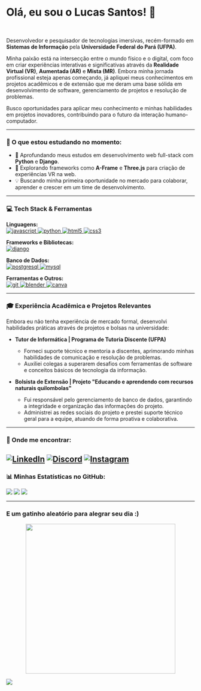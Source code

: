 # Olá, eu sou o Lucas Santos! 👋

<br>

Desenvolvedor e pesquisador de tecnologias imersivas, recém-formado em **Sistemas de Informação** pela **Universidade Federal do Pará (UFPA)**.

Minha paixão está na intersecção entre o mundo físico e o digital, com foco em criar experiências interativas e significativas através da **Realidade Virtual (VR)**, **Aumentada (AR)** e **Mista (MR)**. Embora minha jornada profissional esteja apenas começando, já apliquei meus conhecimentos em projetos acadêmicos e de extensão que me deram uma base sólida em desenvolvimento de software, gerenciamento de projetos e resolução de problemas.

Busco oportunidades para aplicar meu conhecimento e minhas habilidades em projetos inovadores, contribuindo para o futuro da interação humano-computador.

---

### 🌱 O que estou estudando no momento:

* 🔭 Aprofundando meus estudos em desenvolvimento web full-stack com **Python** e **Django**.
* 🚀 Explorando frameworks como **A-Frame** e **Three.js** para criação de experiências VR na web.
* 💡 Buscando minha primeira oportunidade no mercado para colaborar, aprender e crescer em um time de desenvolvimento.

---

### 💻 Tech Stack & Ferramentas

<p align="left">
  <strong>Linguagens:</strong><br>
  <a href="https://developer.mozilla.org/en-US/docs/Web/JavaScript" target="_blank" rel="noreferrer"> <img src="https://img.shields.io/badge/javascript-%23323330.svg?style=for-the-badge&logo=javascript&logoColor=%23F7DF1E" alt="javascript"/> </a>
  <a href="https://www.python.org" target="_blank" rel="noreferrer"> <img src="https://img.shields.io/badge/python-3670A0?style=for-the-badge&logo=python&logoColor=ffdd54" alt="python"/> </a>
  <a href="https://www.w3.org/html/" target="_blank" rel="noreferrer"> <img src="https://img.shields.io/badge/html5-%23E34F26.svg?style=for-the-badge&logo=html5&logoColor=white" alt="html5"/> </a>
  <a href="https://www.w3schools.com/css/" target="_blank" rel="noreferrer"> <img src="https://img.shields.io/badge/css3-%231572B6.svg?style=for-the-badge&logo=css3&logoColor=white" alt="css3"/> </a>
</p>

<p align="left">
  <strong>Frameworks e Bibliotecas:</strong><br>
  <a href="https://www.djangoproject.com/" target="_blank" rel="noreferrer"> <img src="https://img.shields.io/badge/django-%23092E20.svg?style=for-the-badge&logo=django&logoColor=white" alt="django"/> </a>
</p>

<p align="left">
  <strong>Banco de Dados:</strong><br>
  <a href="https://www.postgresql.org" target="_blank" rel="noreferrer"> <img src="https://img.shields.io/badge/PostgreSQL-316192?style=for-the-badge&logo=postgresql&logoColor=white" alt="postgresql"/> </a>
  <a href="https://www.mysql.com/" target="_blank" rel="noreferrer"> <img src="https://img.shields.io/badge/mysql-%2300f.svg?style=for-the-badge&logo=mysql&logoColor=white" alt="mysql"/> </a>
</p>

<p align="left">
  <strong>Ferramentas e Outros:</strong><br>
  <a href="https://git-scm.com/" target="_blank" rel="noreferrer"> <img src="https://img.shields.io/badge/git-%23F05033.svg?style=for-the-badge&logo=git&logoColor=white" alt="git"/> </a>
  <a href="https://www.blender.org/" target="_blank" rel="noreferrer"> <img src="https://img.shields.io/badge/blender-%23F5792A.svg?style=for-the-badge&logo=blender&logoColor=white" alt="blender"/> </a>
  <a href="https://www.canva.com" target="_blank" rel="noreferrer"> <img src="https://img.shields.io/badge/Canva-%2300C4CC.svg?style=for-the-badge&logo=Canva&logoColor=white" alt="canva"/> </a>
</p>

---

### 🎓 Experiência Acadêmica e Projetos Relevantes

Embora eu não tenha experiência de mercado formal, desenvolvi habilidades práticas através de projetos e bolsas na universidade:

* **Tutor de Informática | Programa de Tutoria Discente (UFPA)**
    * Forneci suporte técnico e mentoria a discentes, aprimorando minhas habilidades de comunicação e resolução de problemas.
    * Auxiliei colegas a superarem desafios com ferramentas de software e conceitos básicos de tecnologia da informação.

* **Bolsista de Extensão | Projeto "Educando e aprendendo com recursos naturais quilombolas"**
    * Fui responsável pelo gerenciamento de banco de dados, garantindo a integridade e organização das informações do projeto.
    * Administrei as redes sociais do projeto e prestei suporte técnico geral para a equipe, atuando de forma proativa e colaborativa.

---

### 🔗 Onde me encontrar:

[![LinkedIn](https://img.shields.io/badge/LinkedIn-%230077B5.svg?logo=linkedin&logoColor=white)](https://linkedin.com/in/luk4z)
[![Discord](https://img.shields.io/badge/Discord-%237289DA.svg?logo=discord&logoColor=white)](https://discord.gg/lucas_santos.png) 
[![Instagram](https://img.shields.io/badge/Instagram-%23E4405F.svg?logo=Instagram&logoColor=white)](https://instagram.com/lucas.nao.sabe) 
---

### 📊 Minhas Estatísticas no GitHub:

![](https://github-readme-stats.vercel.app/api?username=DEV-LUK4Z&theme=dark&hide_border=true&include_all_commits=true&count_private=true)
![](https://github-readme-streak-stats.herokuapp.com/?user=DEV-LUK4Z&theme=dark&hide_border=true)
![](https://github-readme-stats.vercel.app/api/top-langs/?username=DEV-LUK4Z&theme=dark&hide_border=true&include_all_commits=true&count_private=true&layout=compact)

---

### E um gatinho aleatório para alegrar seu dia :)
<div align="center">
  <img src="https://media.tenor.com/yPiTwzS8p8gAAAAC/cat-paws-cute-cats.gif" width="400">
</div>

[![](https://visitcount.itsvg.in/api?id=DEV-LUK4Z&icon=9&color=8)](https://visitcount.itsvg.in)
